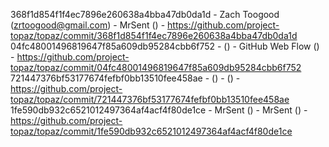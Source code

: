 368f1d854f1f4ec7896e260638a4bba47db0da1d - Zach Toogood (zrtoogood@gmail.com) - MrSent () - https://github.com/project-topaz/topaz/commit/368f1d854f1f4ec7896e260638a4bba47db0da1d
04fc48001496819647f85a609db95284cbb6f752 -  () - GitHub Web Flow () - https://github.com/project-topaz/topaz/commit/04fc48001496819647f85a609db95284cbb6f752
721447376bf53177674fefbf0bb13510fee458ae -  () -  () - https://github.com/project-topaz/topaz/commit/721447376bf53177674fefbf0bb13510fee458ae
1fe590db932c6521012497364af4acf4f80de1ce - MrSent () - MrSent () - https://github.com/project-topaz/topaz/commit/1fe590db932c6521012497364af4acf4f80de1ce
